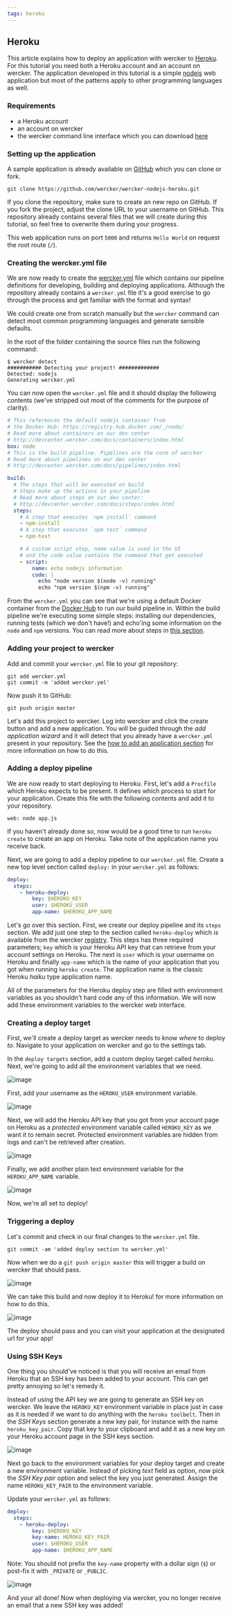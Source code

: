 ```yaml
---
tags: heroku
---
```


## Heroku

This article explains how to deploy an application with wercker to
[Heroku](https://heroku.com). For this tutorial you need both a Heroku
account and an account on wercker. The application developed in this
tutorial is a simple [nodejs](/docs/languages/nodejs.html) web
application but most of the patterns apply to other programming
languages as well.

### Requirements

* a Heroku account
* an account on wercker
* the wercker command line interface which you can download
    [here](http://wercker.com/downloads/)

### Setting up the application

A sample application is already available on
[GitHub](https://github.com/wercker/wercker-nodejs-heroku) which you can
clone or fork.

```no-highlight
git clone https://github.com/wercker/wercker-nodejs-heroku.git
```

If you clone the repository, make sure to create an new repo on GitHub.
If you fork the project, adjust the clone URL to your username on
GitHub. This repository already contains several files that we will
create during this tutorial, so feel free to overwrite them during your
progress.

This web application runs on port `5000` and returns `Hello World` on
request the root route (`/`).

### Creating the wercker.yml file

We are now ready to create the
[wercker.yml](/docs/wercker-yml/index.html) file which contains our
pipeline definitions for developing, building and deploying
applications. Although the repository already contains a `wercker.yml`
file it's a good exercise to go through the process and get familiar
with the format and syntax!

We could create one from scratch manually but the `wercker` command can
detect most common programming languages and generate sensible defaults.

In the root of the folder containing the source files run the following
command:

```no-highlight
$ wercker detect
########### Detecting your project! #############
Detected: nodejs
Generating wercker.yml
```

You can now open the `wercker.yml` file and it should display the
following contents (we've stripped out most of the comments for the
purpose of clarity).

```yaml
# This references the default nodejs container from
# the Docker Hub: https://registry.hub.docker.com/_/node/
# Read more about containers on our dev center
# http://devcenter.wercker.com/docs/containers/index.html
box: node
# This is the build pipeline. Pipelines are the core of wercker
# Read more about pipelines on our dev center
# http://devcenter.wercker.com/docs/pipelines/index.html

build:
  # The steps that will be executed on build
  # Steps make up the actions in your pipeline
  # Read more about steps on our dev center:
  # http://devcenter.wercker.com/docs/steps/index.html
  steps:
    # A step that executes `npm install` command
    - npm-install
    # A step that executes `npm test` command
    - npm-test

    # A custom script step, name value is used in the UI
    # and the code value contains the command that get executed
    - script:
        name: echo nodejs information
        code: |
          echo "node version $(node -v) running"
          echo "npm version $(npm -v) running"

```

From the `wercker.yml` you can see that we're using a default Docker
container from the [Docker Hub](https://hub.docker.com/) to run our build pipeline in. Within
the build pipeline we're executing some simple steps: installing our
dependencies, running tests (which we don't have!) and echo'ing some
information on the `node` and `npm` versions. You can read more about
steps in [this section](/docs/steps/index.html).

### Adding your project to wercker

Add and commit your `wercker.yml` file to your git repository:

```no-highlight
git add wercker.yml
git commit -m 'added wercker.yml'
```

Now push it to GitHub:

```no-highlight
git push origin master
```

Let's add this project to wercker. Log into wercker and click the
create button and add a new application. You will be guided through the
_add application wizard_ and it will detect that you already have a
`wercker.yml` present in your repository. See the [how to add an application section](/docs/web-interface/adding-a-new-application.html)
for more information on how to do this.

### Adding a deploy pipeline

We are now ready to start deploying to Heroku. First, let's add a
`Procfile` which Heroku expects to be present. It defines which process
to start for your application. Create this file with the following
contents and add it to your repository.

```no-highlight
web: node app.js
```

If you haven't already
done so, now would be a good time to run `heroku create` to create an
app on Heroku. Take note of the application name you receive back.

Next, we are going to add a deploy pipeline to our `wercker.yml` file.
Create a new top level section called `deploy:` in your `wercker.yml` as
follows:

```yaml
deploy:
  steps:
    - heroku-deploy:
        key: $HEROKU_KEY
        user: $HEROKU_USER
        app-name: $HEROKU_APP_NAME
```

Let's go over this section. First, we create our deploy pipeline and its
`steps` section. We add just one step to the section called `heroku-deploy` which
is available from the wercker [registry](https://app.wercker.com/#explore). This steps has three
required parameters; `key` which is your Heroku API key that can
retrieve from your account settings on Heroku. The next is `user` which
is your username on Heroku and finally `app-name` which is the name of
your application that you got when running `heroku create`. The
application name is the classic Heroku _haiku_ type application name.

All of the parameters for the Heroku deploy step are filled with
environment variables as you shouldn't hard code any of this
information. We will now add these environment variables to the wercker
web interface.

### Creating a deploy target

First, we'll create a deploy target as wercker needs to know *where* to
deploy *to*. Navigate to your application on wercker and go to the
settings tab.

In the `deploy targets` section, add a custom deploy target called
*heroku*. Next, we're going to add all the environment variables that we
need.

![image](/images/heroku_01.jpg)

First, add your username as the `HEROKU_USER` environment variable.

![image](/images/heroku_02.jpg)

Next, we will add the Heroku API key that you got from your account page
on Heroku as a _protected_ environment variable called `HEROKU_KEY` as we want it to remain
secret. Protected environment variables are hidden from logs and can't
be retrieved after creation.

![image](/images/heroku_03.jpg)

Finally, we add another plain text environment variable for the
`HEROKU_APP_NAME` variable.

![image](/images/heroku_04.jpg)

Now, we're all set to deploy!

### Triggering a deploy

Let's commit and check in our final changes to the `wercker.yml` file.

```no-highlight
git commit -am 'added deploy section to wercker.yml'
```

Now when we do a `git push origin master` this will trigger a build on
wercker that should pass.

![image](/images/heroku_05.jpg)

We can take this build and now deploy it to Heroku!
for more information on how to do this.

![image](/images/heroku_06.jpg)

The deploy should pass and you can visit your application at the
designated url for your app!

### Using SSH Keys

One thing you should've noticed is that you will receive an email from
Heroku that an SSH key has been added to your account. This can get
pretty annoying so let's remedy it.

Instead of using the API key we are going to generate an SSH key on
wercker. We leave the `HEROKU_KEY` environment variable in place just in
case as it
is needed if we want to do anything with the `heroku toolbelt`.
Then in the *SSH Keys* section generate a new key pair,
for instance with the name `heroku_key_pair`. Copy that key to your
clipboard and add it as a new key on your Heroku account page in the SSH
keys section.

![image](/images/heroku_07.jpg)

Next go back to the environment variables for your deploy target and
create a new environment variable. Instead of picking *text* field as option, now pick the *SSH Key pair*
option and select the key you just generated. Assign the name
`HEROKU_KEY_PAIR` to the environment variable.

Update your `wercker.yml` as follows:

```yaml
deploy:
  steps:
    - heroku-deploy:
        key: $HEROKU_KEY
        key-name: HEROKU_KEY_PAIR
        user: $HEROKU_USER
        app-name: $HEROKU_APP_NAME
```

Note: You should not prefix the `key-name` property with a dollar 
sign (`$`) or post-fix it with `_PRIVATE` or `_PUBLIC`.

![image](/images/heroku_08.jpg)

And your all done! Now when deploying via wercker, you no longer receive
an email that a new SSH key was added!
